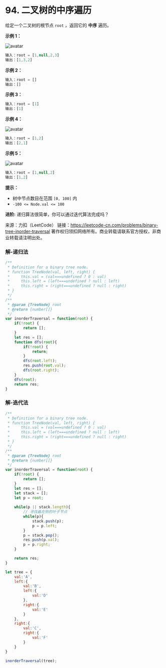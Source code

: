 # 94. 二叉树的中序遍历

给定一个二叉树的根节点 `root` ，返回它的 **中序** 遍历。

**示例 1：**

![avatar](https://assets.leetcode.com/uploads/2020/09/15/inorder_1.jpg)
```js
输入：root = [1,null,2,3]
输出：[1,3,2]
```

**示例 2：**
```js
输入：root = []
输出：[]
```

**示例 3：**
```js
输入：root = [1]
输出：[1]
```

**示例 4：**

![avatar](https://assets.leetcode.com/uploads/2020/09/15/inorder_5.jpg)
```js
输入：root = [1,2]
输出：[2,1]
```

**示例 5：**

![avatar](https://assets.leetcode.com/uploads/2020/09/15/inorder_4.jpg)
```js
输入：root = [1,null,2]
输出：[1,2]
```

**提示：**

- 树中节点数目在范围 `[0, 100]` 内
- `-100 <= Node.val <= 100`

**进阶:** 递归算法很简单，你可以通过迭代算法完成吗？

来源：力扣（LeetCode）
链接：https://leetcode-cn.com/problems/binary-tree-inorder-traversal
著作权归领扣网络所有。商业转载请联系官方授权，非商业转载请注明出处。

### 解-递归法
```js
/**
 * Definition for a binary tree node.
 * function TreeNode(val, left, right) {
 *     this.val = (val===undefined ? 0 : val)
 *     this.left = (left===undefined ? null : left)
 *     this.right = (right===undefined ? null : right)
 * }
 */
/**
 * @param {TreeNode} root
 * @return {number[]}
 */
var inorderTraversal = function(root) {
	if(!root) {
		return [];
	}
	let res = [];
	function dfs(root){
		if(!root) {
			return;
		}
		dfs(root.left);
		res.push(root.val);
		dfs(root.right);
	}
	dfs(root);
	return res;
}
```

### 解-迭代法
```js
/**
 * Definition for a binary tree node.
 * function TreeNode(val, left, right) {
 *     this.val = (val===undefined ? 0 : val)
 *     this.left = (left===undefined ? null : left)
 *     this.right = (right===undefined ? null : right)
 * }
 */
/**
 * @param {TreeNode} root
 * @return {number[]}
 */
var inorderTraversal = function(root) {
	if(!root) {
		return [];
	}
	let res = [];
	let stack = [];
	let p = root;
	
	while(p || stack.length){
		// 寻找最左侧的叶子节点
		while(p){
			stack.push(p);
			p = p.left;
		}
		p = stack.pop();
		res.push(p.val);
		p = p.right;
	}

	return res;
}

let tree = {
	val:'A',
	left:{
		val:'B',
		left:{
			val:'D'
		},
		right:{
			val:'E'
		}
	},
	right:{
		val:'C',
		right:{
			val:'F'
		}
	}
}

inorderTraversal(tree);
```